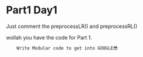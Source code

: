 # Part1 Day1

Just comment the preprocessLR() and preprocessRL()

wollah you have the code for Part 1.


```
    Write Modular code to get into GOOGLE😎
```